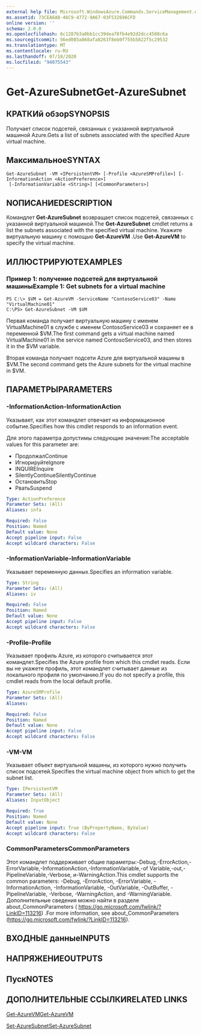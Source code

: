 ```yaml
---
external help file: Microsoft.WindowsAzure.Commands.ServiceManagement.dll-Help.xml
ms.assetid: 73CEA6A8-46C9-4772-9A67-03F532696CFD
online version: ''
schema: 2.0.0
ms.openlocfilehash: 6c1287b3a0bb1cc39dea78fb4e92d2dcc4508c6a
ms.sourcegitcommit: 56ed085a868afa8263f8eb0f755b5822f5c29532
ms.translationtype: MT
ms.contentlocale: ru-RU
ms.lasthandoff: 07/18/2020
ms.locfileid: "94075543"
---
```

# <span data-ttu-id="4f7b8-101">Get-AzureSubnet</span><span class="sxs-lookup"><span data-stu-id="4f7b8-101">Get-AzureSubnet</span></span>

## <span data-ttu-id="4f7b8-102">КРАТКИй обзор</span><span class="sxs-lookup"><span data-stu-id="4f7b8-102">SYNOPSIS</span></span>
<span data-ttu-id="4f7b8-103">Получает список подсетей, связанных с указанной виртуальной машиной Azure.</span><span class="sxs-lookup"><span data-stu-id="4f7b8-103">Gets a list of subnets associated with the specified Azure virtual machine.</span></span>

## <span data-ttu-id="4f7b8-104">Максимальное</span><span class="sxs-lookup"><span data-stu-id="4f7b8-104">SYNTAX</span></span>

```
Get-AzureSubnet -VM <IPersistentVM> [-Profile <AzureSMProfile>] [-InformationAction <ActionPreference>]
 [-InformationVariable <String>] [<CommonParameters>]
```

## <span data-ttu-id="4f7b8-105">NОПИСАНИЕ</span><span class="sxs-lookup"><span data-stu-id="4f7b8-105">DESCRIPTION</span></span>
<span data-ttu-id="4f7b8-106">Командлет **Get-AzureSubnet** возвращает список подсетей, связанных с указанной виртуальной машиной.</span><span class="sxs-lookup"><span data-stu-id="4f7b8-106">The **Get-AzureSubnet** cmdlet returns a list the subnets associated with the specified virtual machine.</span></span>
<span data-ttu-id="4f7b8-107">Укажите виртуальную машину с помощью **Get-AzureVM** .</span><span class="sxs-lookup"><span data-stu-id="4f7b8-107">Use **Get-AzureVM** to specify the virtual machine.</span></span>

## <span data-ttu-id="4f7b8-108">ИЛЛЮСТРИРУЮТ</span><span class="sxs-lookup"><span data-stu-id="4f7b8-108">EXAMPLES</span></span>

### <span data-ttu-id="4f7b8-109">Пример 1: получение подсетей для виртуальной машины</span><span class="sxs-lookup"><span data-stu-id="4f7b8-109">Example 1: Get subnets for a virtual machine</span></span>
```
PS C:\> $VM = Get-AzureVM -ServiceName "ContosoService03" -Name "VirtualMachine01"
C:\PS> Get-AzureSubnet -VM $VM
```

<span data-ttu-id="4f7b8-110">Первая команда получает виртуальную машину с именем VirtualMachine01 в службе с именем ContosoService03 и сохраняет ее в переменной $VM.</span><span class="sxs-lookup"><span data-stu-id="4f7b8-110">The first command gets a virtual machine named VirtualMachine01 in the service named ContosoService03, and then stores it in the $VM variable.</span></span>

<span data-ttu-id="4f7b8-111">Вторая команда получает подсети Azure для виртуальной машины в $VM.</span><span class="sxs-lookup"><span data-stu-id="4f7b8-111">The second command gets the Azure subnets for the virtual machine in $VM.</span></span>

## <span data-ttu-id="4f7b8-112">ПАРАМЕТРЫ</span><span class="sxs-lookup"><span data-stu-id="4f7b8-112">PARAMETERS</span></span>

### <span data-ttu-id="4f7b8-113">-InformationAction</span><span class="sxs-lookup"><span data-stu-id="4f7b8-113">-InformationAction</span></span>
<span data-ttu-id="4f7b8-114">Указывает, как этот командлет отвечает на информационное событие.</span><span class="sxs-lookup"><span data-stu-id="4f7b8-114">Specifies how this cmdlet responds to an information event.</span></span>

<span data-ttu-id="4f7b8-115">Для этого параметра допустимы следующие значения:</span><span class="sxs-lookup"><span data-stu-id="4f7b8-115">The acceptable values for this parameter are:</span></span>

- <span data-ttu-id="4f7b8-116">Продолжал</span><span class="sxs-lookup"><span data-stu-id="4f7b8-116">Continue</span></span>
- <span data-ttu-id="4f7b8-117">Игнорируйте</span><span class="sxs-lookup"><span data-stu-id="4f7b8-117">Ignore</span></span>
- <span data-ttu-id="4f7b8-118">INQUIRE</span><span class="sxs-lookup"><span data-stu-id="4f7b8-118">Inquire</span></span>
- <span data-ttu-id="4f7b8-119">SilentlyContinue</span><span class="sxs-lookup"><span data-stu-id="4f7b8-119">SilentlyContinue</span></span>
- <span data-ttu-id="4f7b8-120">Остановить</span><span class="sxs-lookup"><span data-stu-id="4f7b8-120">Stop</span></span>
- <span data-ttu-id="4f7b8-121">Рвать</span><span class="sxs-lookup"><span data-stu-id="4f7b8-121">Suspend</span></span>

```yaml
Type: ActionPreference
Parameter Sets: (All)
Aliases: infa

Required: False
Position: Named
Default value: None
Accept pipeline input: False
Accept wildcard characters: False
```

### <span data-ttu-id="4f7b8-122">-InformationVariable</span><span class="sxs-lookup"><span data-stu-id="4f7b8-122">-InformationVariable</span></span>
<span data-ttu-id="4f7b8-123">Указывает переменную данных.</span><span class="sxs-lookup"><span data-stu-id="4f7b8-123">Specifies an information variable.</span></span>

```yaml
Type: String
Parameter Sets: (All)
Aliases: iv

Required: False
Position: Named
Default value: None
Accept pipeline input: False
Accept wildcard characters: False
```

### <span data-ttu-id="4f7b8-124">-Profile</span><span class="sxs-lookup"><span data-stu-id="4f7b8-124">-Profile</span></span>
<span data-ttu-id="4f7b8-125">Указывает профиль Azure, из которого считывается этот командлет.</span><span class="sxs-lookup"><span data-stu-id="4f7b8-125">Specifies the Azure profile from which this cmdlet reads.</span></span>
<span data-ttu-id="4f7b8-126">Если вы не укажете профиль, этот командлет считывает данные из локального профиля по умолчанию.</span><span class="sxs-lookup"><span data-stu-id="4f7b8-126">If you do not specify a profile, this cmdlet reads from the local default profile.</span></span>

```yaml
Type: AzureSMProfile
Parameter Sets: (All)
Aliases: 

Required: False
Position: Named
Default value: None
Accept pipeline input: False
Accept wildcard characters: False
```

### <span data-ttu-id="4f7b8-127">-VM</span><span class="sxs-lookup"><span data-stu-id="4f7b8-127">-VM</span></span>
<span data-ttu-id="4f7b8-128">Указывает объект виртуальной машины, из которого нужно получить список подсетей.</span><span class="sxs-lookup"><span data-stu-id="4f7b8-128">Specifies the virtual machine object from which to get the subnet list.</span></span>

```yaml
Type: IPersistentVM
Parameter Sets: (All)
Aliases: InputObject

Required: True
Position: Named
Default value: None
Accept pipeline input: True (ByPropertyName, ByValue)
Accept wildcard characters: False
```

### <span data-ttu-id="4f7b8-129">CommonParameters</span><span class="sxs-lookup"><span data-stu-id="4f7b8-129">CommonParameters</span></span>
<span data-ttu-id="4f7b8-130">Этот командлет поддерживает общие параметры:-Debug,-ErrorAction,-ErrorVariable,-InformationAction,-InformationVariable,-of Variable,-out,-PipelineVariable,-Verbose, и-WarningAction.</span><span class="sxs-lookup"><span data-stu-id="4f7b8-130">This cmdlet supports the common parameters: -Debug, -ErrorAction, -ErrorVariable, -InformationAction, -InformationVariable, -OutVariable, -OutBuffer, -PipelineVariable, -Verbose, -WarningAction, and -WarningVariable.</span></span> <span data-ttu-id="4f7b8-131">Дополнительные сведения можно найти в разделе about_CommonParameters ( https://go.microsoft.com/fwlink/?LinkID=113216) .</span><span class="sxs-lookup"><span data-stu-id="4f7b8-131">For more information, see about_CommonParameters (https://go.microsoft.com/fwlink/?LinkID=113216).</span></span>

## <span data-ttu-id="4f7b8-132">ВХОДНЫЕ данные</span><span class="sxs-lookup"><span data-stu-id="4f7b8-132">INPUTS</span></span>

## <span data-ttu-id="4f7b8-133">НАПРЯЖЕНИЕ</span><span class="sxs-lookup"><span data-stu-id="4f7b8-133">OUTPUTS</span></span>

## <span data-ttu-id="4f7b8-134">Пуск</span><span class="sxs-lookup"><span data-stu-id="4f7b8-134">NOTES</span></span>

## <span data-ttu-id="4f7b8-135">ДОПОЛНИТЕЛЬНЫЕ ССЫЛКИ</span><span class="sxs-lookup"><span data-stu-id="4f7b8-135">RELATED LINKS</span></span>

[<span data-ttu-id="4f7b8-136">Get-AzureVM</span><span class="sxs-lookup"><span data-stu-id="4f7b8-136">Get-AzureVM</span></span>](./Get-AzureVM.md)

[<span data-ttu-id="4f7b8-137">Set-AzureSubnet</span><span class="sxs-lookup"><span data-stu-id="4f7b8-137">Set-AzureSubnet</span></span>](./Set-AzureSubnet.md)



